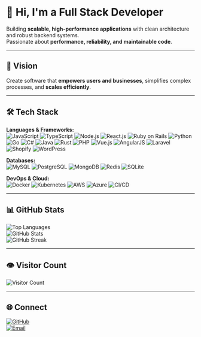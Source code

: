 # 👋 Hi, I'm a Full Stack Developer

Building **scalable, high-performance applications** with clean architecture and robust backend systems.  
Passionate about **performance, reliability, and maintainable code**.  

---

## 🌟 Vision
Create software that **empowers users and businesses**, simplifies complex processes, and **scales efficiently**.

---

## 🛠 Tech Stack

**Languages & Frameworks:**  
![JavaScript](https://img.shields.io/badge/-JavaScript-F7DF1E?style=for-the-badge&logo=javascript&logoColor=black)
![TypeScript](https://img.shields.io/badge/-TypeScript-3178C6?style=for-the-badge&logo=typescript&logoColor=white)
![Node.js](https://img.shields.io/badge/-Node.js-339933?style=for-the-badge&logo=node.js&logoColor=white)
![React.js](https://img.shields.io/badge/-React-61DAFB?style=for-the-badge&logo=react&logoColor=black)
![Ruby on Rails](https://img.shields.io/badge/-Ruby_on_Rails-CC0000?style=for-the-badge&logo=ruby-on-rails&logoColor=white)
![Python](https://img.shields.io/badge/-Python-3776AB?style=for-the-badge&logo=python&logoColor=white)
![Go](https://img.shields.io/badge/-Go-00ADD8?style=for-the-badge&logo=go&logoColor=white)
![C#](https://img.shields.io/badge/-C%23-239120?style=for-the-badge&logo=c-sharp&logoColor=white)
![Java](https://img.shields.io/badge/-Java-007396?style=for-the-badge&logo=java&logoColor=white)
![Rust](https://img.shields.io/badge/-Rust-000000?style=for-the-badge&logo=rust&logoColor=white)
![PHP](https://img.shields.io/badge/-PHP-777BB4?style=for-the-badge&logo=php&logoColor=white)
![Vue.js](https://img.shields.io/badge/-Vue.js-4FC08D?style=for-the-badge&logo=vue.js&logoColor=white)
![AngularJS](https://img.shields.io/badge/-AngularJS-DD0031?style=for-the-badge&logo=angular&logoColor=white)
![Laravel](https://img.shields.io/badge/-Laravel-FF2D20?style=for-the-badge&logo=laravel&logoColor=white)
![Shopify](https://img.shields.io/badge/-Shopify-96BF48?style=for-the-badge&logo=shopify&logoColor=white)
![WordPress](https://img.shields.io/badge/-WordPress-21759B?style=for-the-badge&logo=wordpress&logoColor=white)

**Databases:**  
![MySQL](https://img.shields.io/badge/-MySQL-4479A1?style=for-the-badge&logo=mysql&logoColor=white)
![PostgreSQL](https://img.shields.io/badge/-PostgreSQL-316192?style=for-the-badge&logo=postgresql&logoColor=white)
![MongoDB](https://img.shields.io/badge/-MongoDB-47A248?style=for-the-badge&logo=mongodb&logoColor=white)
![Redis](https://img.shields.io/badge/-Redis-DC382D?style=for-the-badge&logo=redis&logoColor=white)
![SQLite](https://img.shields.io/badge/-SQLite-003B57?style=for-the-badge&logo=sqlite&logoColor=white)

**DevOps & Cloud:**  
![Docker](https://img.shields.io/badge/-Docker-2496ED?style=for-the-badge&logo=docker&logoColor=white)
![Kubernetes](https://img.shields.io/badge/-Kubernetes-326CE5?style=for-the-badge&logo=kubernetes&logoColor=white)
![AWS](https://img.shields.io/badge/-AWS-232F3E?style=for-the-badge&logo=amazon-aws&logoColor=white)
![Azure](https://img.shields.io/badge/-Azure-0089D6?style=for-the-badge&logo=microsoft-azure&logoColor=white)
![CI/CD](https://img.shields.io/badge/-CI%2FCD-6E34B8?style=for-the-badge)

---

## 📊 GitHub Stats

![Top Languages](https://github-readme-stats.vercel.app/api/top-langs/?username=touridev&layout=compact&theme=radical)  
![GitHub Stats](https://github-readme-stats.vercel.app/api?username=touridev&show_icons=true&theme=radical)  
![GitHub Streak](https://github-readme-streak-stats.herokuapp.com/?user=touridev&theme=radical)  

---

## 👁 Visitor Count
![Visitor Count](https://profile-counter.glitch.me/touridev/count.svg)

---

## 🌐 Connect

[![GitHub](https://img.shields.io/badge/-GitHub-181717?style=for-the-badge&logo=github&logoColor=white)](https://github.com/touridev)  
[![Email](https://img.shields.io/badge/-Email-D14836?style=for-the-badge&logo=gmail&logoColor=white)](mailto:ftorjob@gmail.com)
